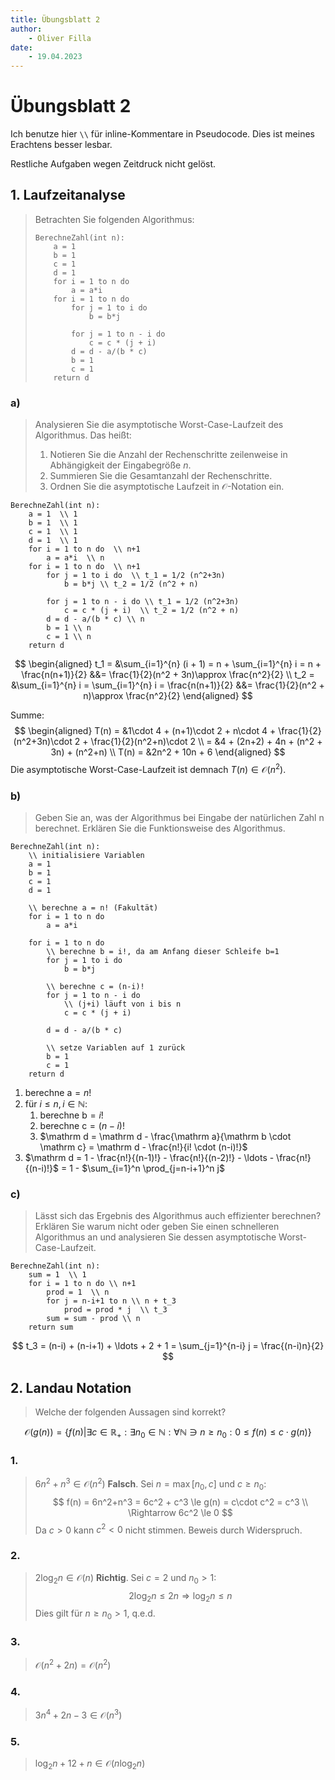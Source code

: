 ```yaml
---
title: Übungsblatt 2
author:
    - Oliver Filla
date:
    - 19.04.2023
---
```

# Übungsblatt 2
Ich benutze hier `\\` für inline-Kommentare in Pseudocode. Dies ist meines Erachtens besser lesbar.

Restliche Aufgaben wegen Zeitdruck nicht gelöst.

## 1. Laufzeitanalyse
> Betrachten Sie folgenden Algorithmus:
> ```
> BerechneZahl(int n):
>     a = 1
>     b = 1
>     c = 1
>     d = 1
>     for i = 1 to n do
>         a = a*i
>     for i = 1 to n do
>         for j = 1 to i do
>             b = b*j
>
>         for j = 1 to n - i do
>             c = c * (j + i)
>         d = d - a/(b * c)
>         b = 1
>         c = 1
>     return d
> ```

### a)
> Analysieren Sie die asymptotische Worst-Case-Laufzeit des Algorithmus. Das heißt:
> 1. Notieren Sie die Anzahl der Rechenschritte zeilenweise in Abhängigkeit der Eingabegröße $n$.
> 2. Summieren Sie die Gesamtanzahl der Rechenschritte.
> 3. Ordnen Sie die asymptotische Laufzeit in $\mathcal O$-Notation ein.

```
BerechneZahl(int n):
    a = 1  \\ 1
    b = 1  \\ 1
    c = 1  \\ 1
    d = 1  \\ 1
    for i = 1 to n do  \\ n+1
        a = a*i  \\ n
    for i = 1 to n do  \\ n+1
        for j = 1 to i do  \\ t_1 = 1/2 (n^2+3n)
            b = b*j \\ t_2 = 1/2 (n^2 + n)

        for j = 1 to n - i do \\ t_1 = 1/2 (n^2+3n)
            c = c * (j + i)  \\ t_2 = 1/2 (n^2 + n)
        d = d - a/(b * c) \\ n
        b = 1 \\ n
        c = 1 \\ n
    return d
```

$$
\begin{aligned}
    t_1 = &\sum_{i=1}^{n} (i + 1) = n + \sum_{i=1}^{n} i = n + \frac{n(n+1)}{2}
        &&= \frac{1}{2}(n^2 + 3n)\approx \frac{n^2}{2} \\
    t_2 = &\sum_{i=1}^{n} i = \sum_{i=1}^{n} i = \frac{n(n+1)}{2}
        &&= \frac{1}{2}(n^2 + n)\approx \frac{n^2}{2}
\end{aligned}
$$

Summe:
$$
\begin{aligned}
    T(n) = &1\cdot 4 + (n+1)\cdot 2 + n\cdot 4
        + \frac{1}{2}(n^2+3n)\cdot 2 + \frac{1}{2}(n^2+n)\cdot 2  \\
    = &4 + (2n+2) + 4n + (n^2 + 3n) + (n^2+n) \\
    T(n) = &2n^2 + 10n + 6
\end{aligned}
$$
Die asymptotische Worst-Case-Laufzeit ist demnach $T(n) \in \mathcal O(n^2)$.

### b)
> Geben Sie an, was der Algorithmus bei Eingabe der natürlichen Zahl n berechnet. Erklären Sie die Funktionsweise des Algorithmus.

```
BerechneZahl(int n):
    \\ initialisiere Variablen
    a = 1
    b = 1
    c = 1
    d = 1

    \\ berechne a = n! (Fakultät)
    for i = 1 to n do
        a = a*i

    for i = 1 to n do
        \\ berechne b = i!, da am Anfang dieser Schleife b=1
        for j = 1 to i do
            b = b*j

        \\ berechne c = (n-i)!
        for j = 1 to n - i do
            \\ (j+i) läuft von i bis n
            c = c * (j + i)

        d = d - a/(b * c)

        \\ setze Variablen auf 1 zurück
        b = 1
        c = 1
    return d
```

1. berechne $\mathrm a = n!$
2. für $i\le n, i\in\mathbb N:$
    1. berechne $\mathrm b = i!$
    2. berechne $\mathrm c = (n-i)!$
    3. $\mathrm d = \mathrm d - \frac{\mathrm a}{\mathrm b \cdot \mathrm c} = \mathrm d - \frac{n!}{i! \cdot (n-i)!}$
4. $\mathrm d = 1 - \frac{n!}{(n-1)!} - \frac{n!}{(n-2)!} - \ldots  - \frac{n!}{(n-i)!}$ = 1 - $\sum_{i=1}^n \prod_{j=n-i+1}^n j$

### c)
> Lässt sich das Ergebnis des Algorithmus auch effizienter berechnen? Erklären Sie warum nicht oder geben Sie einen schnelleren Algorithmus an und analysieren Sie dessen asymptotische Worst-Case-Laufzeit.

```
BerechneZahl(int n):
    sum = 1  \\ 1
    for i = 1 to n do \\ n+1
        prod = 1  \\ n
        for j = n-i+1 to n \\ n + t_3
            prod = prod * j  \\ t_3
        sum = sum - prod \\ n
    return sum
```

$$
    t_3 = (n-i) + (n-i+1) + \ldots + 2 + 1 = \sum_{j=1}^{n-i} j = \frac{(n-i)n}{2}
$$

## 2. Landau Notation
> Welche der folgenden Aussagen sind korrekt?

$$
    \mathcal O (g(n)) = \{
        f(n) |
        \exists c\in\mathbb R_+:\exists n_0\in\mathbb N:
        \forall\mathbb N \ni n\ge n_0: 0 \le f(n) \le c\cdot g(n)
    \}
$$

### 1.
> $6n^2 + n^3 \in \mathcal O(n^2)$
**Falsch**. Sei $n=\max[n_0, c]$ und $c\ge n_0$:
$$
    f(n) = 6n^2+n^3 = 6c^2 + c^3 \le g(n) = c\cdot c^2 = c^3 \\
    \Rightarrow 6c^2 \le 0
$$
Da $c>0$ kann $c^2<0$ nicht stimmen. Beweis durch Widerspruch.

### 2.
> $2\log_2 n \in \mathcal O(n)$
**Richtig**. Sei $c=2$ und $n_0>1$:
$$
    2\log_2n \le 2n \Rightarrow \log_2n \le n
$$
Dies gilt für $n\ge n_0>1$, q.e.d.

### 3.
> $\mathcal O(n^2+2n) = \mathcal O(n^2)$

### 4.
> $3n^4 + 2n - 3 \in \mathcal O(n^3)$

### 5.
> $\log_2 n + 12 + n \in \mathcal O(n\log_2n)$
